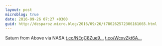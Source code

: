```yaml
---
layout: post
microblog: true
date: 2016-09-26 07:27 +0300
guid: http://desparoz.micro.blog/2016/09/26/t780262572306161665.html
---
```

Saturn from Above  via NASA [t.co/NEgC8Zue9...](https://t.co/NEgC8Zue99) [t.co/WcxvZkt6A...](https://t.co/WcxvZkt6At)
